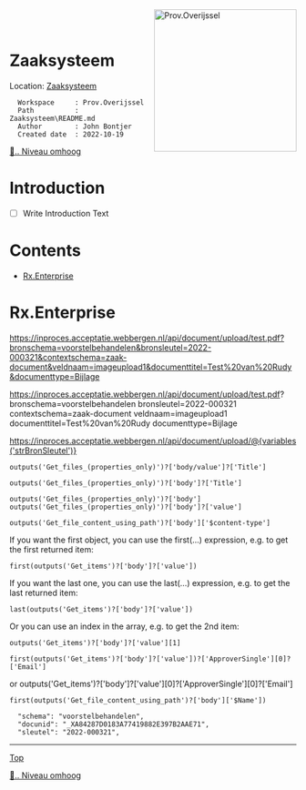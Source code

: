 <img src="https://www.overijssel.nl/publish/pages/143537/logo_provincie_overijssel_fc.png" alt="Prov.Overijssel" width="250" style="float: right;display: block;"/>
</br>
</br>
<a name="top"></a>

<!-- omit in toc -->
# Zaaksysteem

Location: [Zaaksysteem]

[Zaaksysteem]: ./README.md
<!-- Markdown Header -->
      Workspace     : Prov.Overijssel
      Path          : Zaaksysteem\README.md
      Author        : John Bontjer
      Created date  : 2022-10-19 


[📁.. Niveau omhoog](../README.md)

<!-- omit in toc -->
# Introduction
 - [ ] Write Introduction Text



<!-- omit in toc -->
# Contents

- [Rx.Enterprise](#rxenterprise)

# Rx.Enterprise 

https://inproces.acceptatie.webbergen.nl/api/document/upload/test.pdf?bronschema=voorstelbehandelen&bronsleutel=2022-000321&contextschema=zaak-document&veldnaam=imageupload1&documenttitel=Test%20van%20Rudy&documenttype=Bijlage 


https://inproces.acceptatie.webbergen.nl/api/document/upload/test.pdf?
  bronschema=voorstelbehandelen
  bronsleutel=2022-000321
  contextschema=zaak-document
  veldnaam=imageupload1
  documenttitel=Test%20van%20Rudy
  documenttype=Bijlage 


https://inproces.acceptatie.webbergen.nl/api/document/upload/@{variables('strBronSleutel')}





    outputs('Get_files_(properties_only)')?['body/value']?['Title']

    outputs('Get_files_(properties_only)')?['body']?['Title']

    outputs('Get_files_(properties_only)')?['body']
    outputs('Get_files_(properties_only)')?['body']?['value']

    outputs('Get_file_content_using_path')?['body']['$content-type']

If you want the first object, you can use the first(…) expression, e.g. to get the first returned item:

    first(outputs('Get_items')?['body']?['value'])

If you want the last one, you can use the last(…) expression, e.g. to get the last returned item:

    last(outputs('Get_items')?['body']?['value'])

Or you can use an index in the array, e.g. to get the 2nd item:

    outputs('Get_items')?['body']?['value'][1]
    
    first(outputs('Get_items')?['body']?['value'])?['ApproverSingle'][0]?['Email']
or
    outputs('Get_items')?['body']?['value'][0]?['ApproverSingle'][0]?['Email']

    first(outputs('Get_file_content_using_path')?['body']['$Name'])

``` 
  "schema": "voorstelbehandelen",
  "docunid": "_XA84287D0183A77419882E397B2AAE71",
  "sleutel": "2022-000321",
```


-----
[Top]

<!-- Hieronder staan de hidden referenties  --> 
<!-- ----------------------------- -->
[📁.. Niveau omhoog]

[Niveau omhoog]: ../README.md
[📁.. Niveau omhoog]: ../README.md
[Top]: #top

[Scripts]: ../README.md
[Docs]: ../docs/README.md
[Patches]: ../README.md
[Lib]: ../README.md